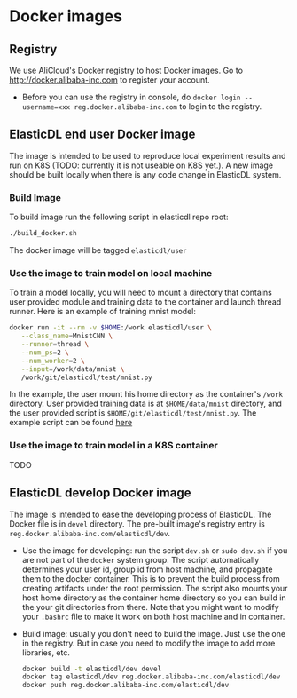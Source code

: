 # Docker images

## Registry

We use AliCloud's Docker registry to host Docker images. Go to http://docker.alibaba-inc.com to register your account.

- Before you can use the registry in console, do `docker login --username=xxx reg.docker.alibaba-inc.com` to login to the registry.

## ElasticDL end user Docker image

The image is intended to be used to reproduce local experiment results and run on K8S (TODO: currently it is not useable on K8S yet.). A new image should be built locally when there is any code change in ElasticDL system.

### Build Image

To build image run the following script in elasticdl repo root:
```bash
./build_docker.sh
```
The docker image will be tagged `elasticdl/user`

### Use the image to train model on local machine

To train a model locally, you will need to mount a directory that contains user provided module and training data to the container and launch thread runner. Here is an example of training mnist model:
``` bash
docker run -it --rm -v $HOME:/work elasticdl/user \
   --class_name=MnistCNN \
   --runner=thread \
   --num_ps=2 \
   --num_worker=2 \
   --input=/work/data/mnist \
   /work/git/elasticdl/test/mnist.py
```
In the example, the user mount his home directory as the container's `/work` directory. User provided training data is at `$HOME/data/mnist` directory, and the user provided script is `$HOME/git/elasticdl/test/mnist.py`. The example script can be found [here](https://github.com/wangkuiyi/elasticdl/blob/develop/test/mnist.py)

### Use the image to train model in a K8S container
TODO

## ElasticDL develop Docker image

The image is intended to ease the developing process of ElasticDL. The Docker file is in `devel` directory. The pre-built image's registry entry is `reg.docker.alibaba-inc.com/elasticdl/dev`.

- Use the image for developing: run the script `dev.sh` or `sudo dev.sh` if you are not part of the `docker` system group. The script automatically determines your user id, group id from host machine, and propagate them to the docker container. This is to prevent the build process from creating artifacts under the root permission. The script also mounts your host home directory as the container home directory so you can build in the your git directories from there. Note that you might want to modify your `.bashrc` file to make it work on both host machine and in container.

- Build image: usually you don't need to build the image. Just use the one in the registry. But in case you need to modify the image to add more libraries, etc.
   ```bash
   docker build -t elasticdl/dev devel
   docker tag elasticdl/dev reg.docker.alibaba-inc.com/elasticdl/dev
   docker push reg.docker.alibaba-inc.com/elasticdl/dev
   ```
